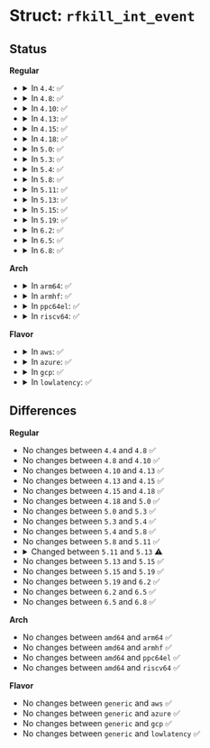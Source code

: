 # Struct: <code>rfkill_int_event</code>

## Status
<b>Regular</b>
<ul>
<li>
<details>
<summary>In <code>4.4</code>: ✅</summary>

```c
struct rfkill_int_event {
    struct list_head list;
    struct rfkill_event ev;
};
```
</details>
</li>
<li>
<details>
<summary>In <code>4.8</code>: ✅</summary>

```c
struct rfkill_int_event {
    struct list_head list;
    struct rfkill_event ev;
};
```
</details>
</li>
<li>
<details>
<summary>In <code>4.10</code>: ✅</summary>

```c
struct rfkill_int_event {
    struct list_head list;
    struct rfkill_event ev;
};
```
</details>
</li>
<li>
<details>
<summary>In <code>4.13</code>: ✅</summary>

```c
struct rfkill_int_event {
    struct list_head list;
    struct rfkill_event ev;
};
```
</details>
</li>
<li>
<details>
<summary>In <code>4.15</code>: ✅</summary>

```c
struct rfkill_int_event {
    struct list_head list;
    struct rfkill_event ev;
};
```
</details>
</li>
<li>
<details>
<summary>In <code>4.18</code>: ✅</summary>

```c
struct rfkill_int_event {
    struct list_head list;
    struct rfkill_event ev;
};
```
</details>
</li>
<li>
<details>
<summary>In <code>5.0</code>: ✅</summary>

```c
struct rfkill_int_event {
    struct list_head list;
    struct rfkill_event ev;
};
```
</details>
</li>
<li>
<details>
<summary>In <code>5.3</code>: ✅</summary>

```c
struct rfkill_int_event {
    struct list_head list;
    struct rfkill_event ev;
};
```
</details>
</li>
<li>
<details>
<summary>In <code>5.4</code>: ✅</summary>

```c
struct rfkill_int_event {
    struct list_head list;
    struct rfkill_event ev;
};
```
</details>
</li>
<li>
<details>
<summary>In <code>5.8</code>: ✅</summary>

```c
struct rfkill_int_event {
    struct list_head list;
    struct rfkill_event ev;
};
```
</details>
</li>
<li>
<details>
<summary>In <code>5.11</code>: ✅</summary>

```c
struct rfkill_int_event {
    struct list_head list;
    struct rfkill_event ev;
};
```
</details>
</li>
<li>
<details>
<summary>In <code>5.13</code>: ✅</summary>

```c
struct rfkill_int_event {
    struct list_head list;
    struct rfkill_event_ext ev;
};
```
</details>
</li>
<li>
<details>
<summary>In <code>5.15</code>: ✅</summary>

```c
struct rfkill_int_event {
    struct list_head list;
    struct rfkill_event_ext ev;
};
```
</details>
</li>
<li>
<details>
<summary>In <code>5.19</code>: ✅</summary>

```c
struct rfkill_int_event {
    struct list_head list;
    struct rfkill_event_ext ev;
};
```
</details>
</li>
<li>
<details>
<summary>In <code>6.2</code>: ✅</summary>

```c
struct rfkill_int_event {
    struct list_head list;
    struct rfkill_event_ext ev;
};
```
</details>
</li>
<li>
<details>
<summary>In <code>6.5</code>: ✅</summary>

```c
struct rfkill_int_event {
    struct list_head list;
    struct rfkill_event_ext ev;
};
```
</details>
</li>
<li>
<details>
<summary>In <code>6.8</code>: ✅</summary>

```c
struct rfkill_int_event {
    struct list_head list;
    struct rfkill_event_ext ev;
};
```
</details>
</li>
</ul>
<b>Arch</b>
<ul>
<li>
<details>
<summary>In <code>arm64</code>: ✅</summary>

```c
struct rfkill_int_event {
    struct list_head list;
    struct rfkill_event ev;
};
```
</details>
</li>
<li>
<details>
<summary>In <code>armhf</code>: ✅</summary>

```c
struct rfkill_int_event {
    struct list_head list;
    struct rfkill_event ev;
};
```
</details>
</li>
<li>
<details>
<summary>In <code>ppc64el</code>: ✅</summary>

```c
struct rfkill_int_event {
    struct list_head list;
    struct rfkill_event ev;
};
```
</details>
</li>
<li>
<details>
<summary>In <code>riscv64</code>: ✅</summary>

```c
struct rfkill_int_event {
    struct list_head list;
    struct rfkill_event ev;
};
```
</details>
</li>
</ul>
<b>Flavor</b>
<ul>
<li>
<details>
<summary>In <code>aws</code>: ✅</summary>

```c
struct rfkill_int_event {
    struct list_head list;
    struct rfkill_event ev;
};
```
</details>
</li>
<li>
<details>
<summary>In <code>azure</code>: ✅</summary>

```c
struct rfkill_int_event {
    struct list_head list;
    struct rfkill_event ev;
};
```
</details>
</li>
<li>
<details>
<summary>In <code>gcp</code>: ✅</summary>

```c
struct rfkill_int_event {
    struct list_head list;
    struct rfkill_event ev;
};
```
</details>
</li>
<li>
<details>
<summary>In <code>lowlatency</code>: ✅</summary>

```c
struct rfkill_int_event {
    struct list_head list;
    struct rfkill_event ev;
};
```
</details>
</li>
</ul>

## Differences
<b>Regular</b>
<ul>
<li>
No changes between <code>4.4</code> and <code>4.8</code> ✅
</li>
<li>
No changes between <code>4.8</code> and <code>4.10</code> ✅
</li>
<li>
No changes between <code>4.10</code> and <code>4.13</code> ✅
</li>
<li>
No changes between <code>4.13</code> and <code>4.15</code> ✅
</li>
<li>
No changes between <code>4.15</code> and <code>4.18</code> ✅
</li>
<li>
No changes between <code>4.18</code> and <code>5.0</code> ✅
</li>
<li>
No changes between <code>5.0</code> and <code>5.3</code> ✅
</li>
<li>
No changes between <code>5.3</code> and <code>5.4</code> ✅
</li>
<li>
No changes between <code>5.4</code> and <code>5.8</code> ✅
</li>
<li>
No changes between <code>5.8</code> and <code>5.11</code> ✅
</li>
<li>
<details>
<summary>Changed between <code>5.11</code> and <code>5.13</code> ⚠️</summary>
<ul>
<li>
<b>Field type changed. </b>
<code>struct rfkill_event ev</code> ➡️ <code>struct rfkill_event_ext ev</code>
</li>
</ul>
</details>
</li>
<li>
No changes between <code>5.13</code> and <code>5.15</code> ✅
</li>
<li>
No changes between <code>5.15</code> and <code>5.19</code> ✅
</li>
<li>
No changes between <code>5.19</code> and <code>6.2</code> ✅
</li>
<li>
No changes between <code>6.2</code> and <code>6.5</code> ✅
</li>
<li>
No changes between <code>6.5</code> and <code>6.8</code> ✅
</li>
</ul>
<b>Arch</b>
<ul>
<li>
No changes between <code>amd64</code> and <code>arm64</code> ✅
</li>
<li>
No changes between <code>amd64</code> and <code>armhf</code> ✅
</li>
<li>
No changes between <code>amd64</code> and <code>ppc64el</code> ✅
</li>
<li>
No changes between <code>amd64</code> and <code>riscv64</code> ✅
</li>
</ul>
<b>Flavor</b>
<ul>
<li>
No changes between <code>generic</code> and <code>aws</code> ✅
</li>
<li>
No changes between <code>generic</code> and <code>azure</code> ✅
</li>
<li>
No changes between <code>generic</code> and <code>gcp</code> ✅
</li>
<li>
No changes between <code>generic</code> and <code>lowlatency</code> ✅
</li>
</ul>

